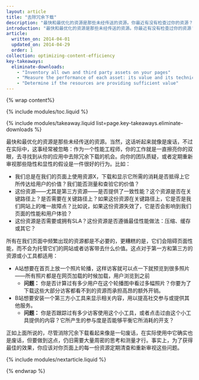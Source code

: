 ```yaml
---
layout: article
title: "去除冗余下载"
description: "最快和最优化的资源是那些未经传送的资源。你最近有没有检查过你的资源？你不仅应该检查，而且应该定期检查，以确保所有资源都有助于传递更好的用户体验。"
introduction: "最快和最优化的资源是那些未经传送的资源。你最近有没有检查过你的资源？你不仅应该检查，而且应该定期检查，以确保所有资源都有助于传递更好的用户体验。"
article:
  written_on: 2014-04-01
  updated_on: 2014-04-29
  order: 1
collection: optimizing-content-efficiency
key-takeaways:
  eliminate-downloads:
    - "Inventory all own and third party assets on your pages"
    - "Measure the performance of each asset: its value and its technical performance"
    - "Determine if the resources are providing sufficient value"
---
```


{% wrap content%}

{% include modules/toc.liquid %}

{% include modules/takeaway.liquid list=page.key-takeaways.eliminate-downloads %}

最快和最优化的资源是那些未经传送的资源。当然，这话听起来就像是废话，不过在实际中，这事经常被忽略：作为一个性能工程师，你的工作就是一直擦亮你的双眼，去寻找到从你的应用中去除冗余下载的机会。向你的团队质疑，或者定期重新审视那些隐性和显性的假设是一件很好的行为。比如：

* 我们总是在我们的页面上使用资源X，下载和显示它所需的消耗是否抵得上它所传达给用户的价值？我们能否测量和查验它的价值？
* 这份资源——尤其是第三方资源——是否提供了一致性能？这个资源是否在关键路径上？是否需要在关键路径上？如果这份资源在关键路径上，它是否是我们网站上的唯一故障点？比如说，如果这份资源失效了，它是否会影响到我们页面的性能和用户体验？
* 这份资源是否需要或拥有SLA？这份资源是否遵循最佳性能做法：压缩、缓存或其它？

所有在我们页面中频繁出现的资源都是不必要的，更糟糕的是，它们会阻碍页面性能，而不会为托管它们的网站或者访客带去什么价值。这点对于第一方和第三方的资源或小工具都适用：

* A站想要在首页上放一个照片轮播，这样访客就可以点一下就预览到很多照片——所有照片都是在网页加载的时候加载，用户浏览到之前
    * **问题：** 你是否计算过有多少用户在这个轮播图中看过多幅照片？你要为了下载这些大部分访客都看不到的资源而承担高昂的额外开销。
* B站想要安装一个第三方小工具来显示相关内容，用以提高社交参与或提供其他服务。
    * **问题：** 你是否跟踪过有多少访客使用这个小工具，或者点击过由这个小工具提供的内容？它所产生的参与度是否能够平衡它所消耗的开支？

正如上面所说的，尽管消除冗余下载看起来像是一句废话，在实际使用中它确实也是废话，但要做到这点，仍旧需要大量周密的思考和测量才行。事实上，为了获得最佳的效果，你应该对你页面上的每一份资源定期清查和重新审视这些问题。

{% include modules/nextarticle.liquid %}

{% endwrap %}
